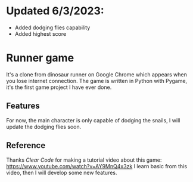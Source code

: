 # Updated 6/3/2023:
* Added dodging flies capability
* Added highest score
# Runner game

It's a clone from dinosaur runner on Google Chrome which appears when you lose internet connection. The game is written in Python with Pygame, it's the first game project I have ever done.

## Features

For now, the main character is only capable of dodging the snails, I will update the dodging flies soon. 

## Reference

Thanks *Clear Code* for making a tutorial video about this game: https://www.youtube.com/watch?v=AY9MnQ4x3zk
I learn basic from this video, then I will develop some new features.
